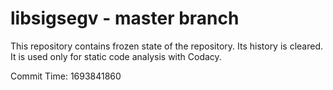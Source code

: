 # libsigsegv - master branch

This repository contains frozen state of the repository.
Its history is cleared. It is used only for static code
analysis with Codacy.

Commit Time: 1693841860